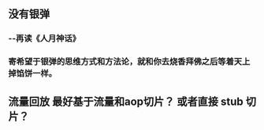 ## 没有银弹
### --再读《人月神话》


### 寄希望于银弹的思维方式和方法论，就和你去烧香拜佛之后等着天上掉馅饼一样。

### 

## 流量回放 最好基于流量和aop切片？ 或者直接 stub 切片？

